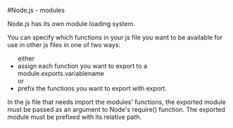 #Node.js - modules

Node.js has its own module loading system.

You can specify which functions in your js file you want to be available for use in other js files in one of two ways:

<ul>
either
  <li>assign each function you want to export to a module.exports.variablename</li>
or
  <li>prefix the functions you want to export with export.</li>
</ul>

In the js file that needs import the modules' functions, the exported module must be passed as an argument to Node's require() function.
The exported module must be prefixed with its relative path.
